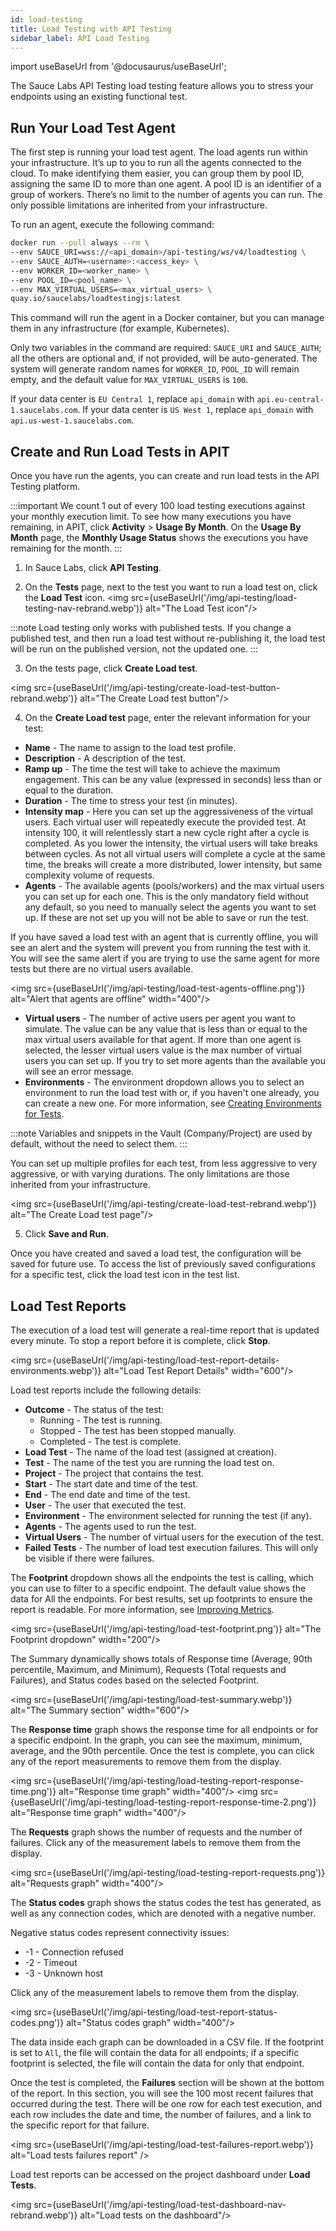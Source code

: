```yaml
---
id: load-testing
title: Load Testing with API Testing
sidebar_label: API Load Testing
---
```


import useBaseUrl from '@docusaurus/useBaseUrl';

The Sauce Labs API Testing load testing feature allows you to stress your endpoints using an existing functional test.

## Run Your Load Test Agent

The first step is running your load test agent. The load agents run within your infrastructure. It’s up to you to run all the agents connected to the cloud. To make identifying them easier, you can group them by pool ID, assigning the same ID to more than one agent. A pool ID is an identifier of a group of workers. There’s no limit to the number of agents you can run. The only possible limitations are inherited from your infrastructure.

To run an agent, execute the following command:

```bash
docker run --pull always --rm \
--env SAUCE_URI=wss://<api_domain>/api-testing/ws/v4/loadtesting \
--env SAUCE_AUTH=<username>:<access_key> \
--env WORKER_ID=<worker_name> \
--env POOL_ID=<pool_name> \
--env MAX_VIRTUAL_USERS=<max_virtual_users> \
quay.io/saucelabs/loadtestingjs:latest
```

This command will run the agent in a Docker container, but you can manage them in any infrastructure (for example, Kubernetes).

Only two variables in the command are required: `SAUCE_URI` and `SAUCE_AUTH`; all the others are optional and, if not provided, will be auto-generated. The system will generate random names for `WORKER_ID`, `POOL_ID` will remain empty, and the default value for `MAX_VIRTUAL_USERS` is `100`.

If your data center is `EU Central 1`, replace `api_domain` with `api.eu-central-1.saucelabs.com`. If your data center is `US West 1`, replace `api_domain` with `api.us-west-1.saucelabs.com`.

## Create and Run Load Tests in APIT

Once you have run the agents, you can create and run load tests in the API Testing platform.

:::important
We count 1 out of every 100 load testing executions against your monthly execution limit. To see how many executions you have remaining, in APIT, click **Activity** > **Usage By Month**. On the **Usage By Month** page, the **Monthly Usage Status** shows the executions you have remaining for the month.
:::

1. In Sauce Labs, click **API Testing**.

2. On the **Tests** page, next to the test you want to run a load test on, click the **Load Test** icon.
   <img src={useBaseUrl('/img/api-testing/load-testing-nav-rebrand.webp')} alt="The Load Test icon"/>

:::note
Load testing only works with published tests. If you change a published test, and then run a load test without re-publishing it, the load test will be run on the published version, not the updated one.
:::

3. On the tests page, click **Create Load test**.

<img src={useBaseUrl('/img/api-testing/create-load-test-button-rebrand.webp')} alt="The Create Load test button"/>

4. On the **Create Load test** page, enter the relevant information for your test:

- **Name** - The name to assign to the load test profile.
- **Description** - A description of the test.
- **Ramp up** - The time the test will take to achieve the maximum engagement. This can be any value (expressed in seconds) less than or equal to the duration.
- **Duration** - The time to stress your test (in minutes).
- **Intensity map** - Here you can set up the aggressiveness of the virtual users. Each virtual user will repeatedly execute the provided test. At intensity 100, it will relentlessly start a new cycle right after a cycle is completed. As you lower the intensity, the virtual users will take breaks between cycles. As not all virtual users will complete a cycle at the same time, the breaks will create a more distributed, lower intensity, but same complexity volume of requests.
- **Agents** - The available agents (pools/workers) and the max virtual users you can set up for each one. This is the only mandatory field without any default, so you need to manually select the agents you want to set up. If these are not set up you will not be able to save or run the test.

If you have saved a load test with an agent that is currently offline, you will see an alert and the system will prevent you from running the test with it. You will see the same alert if you are trying to use the same agent for more tests but there are no virtual users available.

<img src={useBaseUrl('/img/api-testing/load-test-agents-offline.png')} alt="Alert that agents are offline" width="400"/>

- **Virtual users** - The number of active users per agent you want to simulate. The value can be any value that is less than or equal to the max virtual users available for that agent. If more than one agent is selected, the lesser virtual users value is the max number of virtual users you can set up. If you try to set more agents than the available you will see an error message.
- **Environments** - The environment dropdown allows you to select an environment to run the load test with or, if you haven't one already, you can create a new one.
  For more information, see [Creating Environments for Tests](/api-testing/environments/).

:::note
Variables and snippets in the Vault (Company/Project) are used by default, without the need to select them.
:::

You can set up multiple profiles for each test, from less aggressive to very aggressive, or with varying durations. The only limitations are those inherited from your infrastructure.

<img src={useBaseUrl('/img/api-testing/create-load-test-rebrand.webp')} alt="The Create Load test page"/>

5. Click **Save and Run**.

Once you have created and saved a load test, the configuration will be saved for future use. To access the list of previously saved configurations for a specific test, click the load test icon in the test list.

## Load Test Reports

The execution of a load test will generate a real-time report that is updated every minute. To stop a report before it is complete, click **Stop**.

<img src={useBaseUrl('/img/api-testing/load-test-report-details-environments.webp')} alt="Load Test Report Details" width="600"/>

Load test reports include the following details:

- **Outcome** - The status of the test:
  - Running - The test is running.
  - Stopped - The test has been stopped manually.
  - Completed - The test is complete.
- **Load Test** - The name of the load test (assigned at creation).
- **Test** - The name of the test you are running the load test on.
- **Project** - The project that contains the test.
- **Start** - The start date and time of the test.
- **End** - The end date and time of the test.
- **User** - The user that executed the test.
- **Environment** - The environment selected for running the test (if any).
- **Agents** - The agents used to run the test.
- **Virtual Users** - The number of virtual users for the execution of the test.
- **Failed Tests** - The number of load test execution failures. This will only be visible if there were failures.

The **Footprint** dropdown shows all the endpoints the test is calling, which you can use to filter to a specific endpoint. The default value shows the data for All the endpoints. For best results, set up footprints to ensure the report is readable. For more information, see [Improving Metrics](/api-testing/composer#improving-metrics).

<img src={useBaseUrl('/img/api-testing/load-test-footprint.png')} alt="The Footprint dropdown" width="200"/>

The Summary dynamically shows totals of Response time (Average, 90th percentile, Maximum, and Minimum), Requests (Total requests and Failures), and Status codes based on the selected Footprint.

<img src={useBaseUrl('/img/api-testing/load-test-summary.webp')} alt="The Summary section" width="600"/>

The **Response time** graph shows the response time for all endpoints or for a specific endpoint. In the graph, you can see the maximum, minimum, average, and the 90th percentile. Once the test is complete, you can click any of the report measurements to remove them from the display.

<img src={useBaseUrl('/img/api-testing/load-testing-report-response-time.png')} alt="Response time graph" width="400"/>
<img src={useBaseUrl('/img/api-testing/load-testing-report-response-time-2.png')} alt="Response time graph" width="400"/>

The **Requests** graph shows the number of requests and the number of failures. Click any of the measurement labels to remove them from the display.

<img src={useBaseUrl('/img/api-testing/load-testing-report-requests.png')} alt="Requests graph" width="400"/>

The **Status codes** graph shows the status codes the test has generated, as well as any connection codes, which are denoted with a negative number.

Negative status codes represent connectivity issues:

- -1 - Connection refused
- -2 - Timeout
- -3 - Unknown host

Click any of the measurement labels to remove them from the display.

<img src={useBaseUrl('/img/api-testing/load-test-report-status-codes.png')} alt="Status codes graph" width="400"/>

The data inside each graph can be downloaded in a CSV file. If the footprint is set to `All`, the file will contain the data for all endpoints; if a specific footprint is selected, the file will contain the data for only that endpoint.

Once the test is completed, the **Failures** section will be shown at the bottom of the report. In this section, you will see the 100 most recent failures that occurred during the test. There will be one row for each test execution, and each row includes the date and time, the number of failures, and a link to the specific report for that failure.

<img src={useBaseUrl('/img/api-testing/load-test-failures-report.webp')} alt="Load tests failures report" />

Load test reports can be accessed on the project dashboard under **Load Tests**.

<img src={useBaseUrl('/img/api-testing/load-test-dashboard-nav-rebrand.webp')} alt="Load tests on the dashboard"/>

